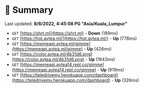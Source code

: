 # 📖 Summary
Last updated: **8/6/2022, 4:45:08 PG "Asia/Kuala_Lumpur"**

- `GET` [https://shrt.ml](https://shrt.ml) - **Down** (189ms)
- `GET` [https://hst.aytea.ml/](https://hst.aytea.ml/) - **Up** (778ms)
- `GET` [https://memeapi.aytea.ml/gimme](https://memeapi.aytea.ml/gimme) - **Up** (426ms)
- `GET` [https://color.aytea.ml/4b31d6.png](https://color.aytea.ml/4b31d6.png) - **Up** (1843ms)
- `GET` [https://memeapi.aytea14.repl.co/gimme](https://memeapi.aytea14.repl.co/gimme) - **Up** (919ms)
- `GET` [https://teledrivemy.herokuapp.com/dashboard](https://teledrivemy.herokuapp.com/dashboard) - **Up** (326ms)
